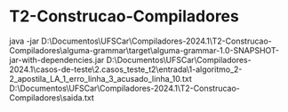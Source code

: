 # T2-Construcao-Compiladores


java -jar D:\Documentos\UFSCar\Compiladores-2024.1\T2-Construcao-Compiladores\alguma-grammar\target\alguma-grammar-1.0-SNAPSHOT-jar-with-dependencies.jar D:\Documentos\UFSCar\Compiladores-2024.1\casos-de-teste\2.casos_teste_t2\entrada\1-algoritmo_2-2_apostila_LA_1_erro_linha_3_acusado_linha_10.txt D:\Documentos\UFSCar\Compiladores-2024.1\T2-Construcao-Compiladores\saida.txt
